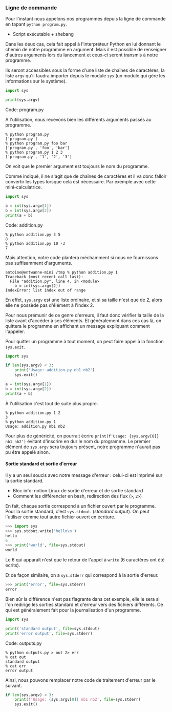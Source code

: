 ### Ligne de commande

Pour l'instant nous appelons nos programmes depuis la ligne de commande en tapant `python program.py`.

* Script exécutable + shebang

Dans les deux cas, cela fait appel à l'interpréteur Python en lui donnant le chemin de notre programme en argument.
Mais il est possible de renseigner d'autres arguments lors du lancement et ceux-ci seront transmis à notre programme.

Ils seront accessibles sous la forme d'une liste de chaînes de caractères, la liste `argv` qu'il faudra importer depuis le module `sys` (un module qui gère les informations sur le système).

```python
import sys

print(sys.argv)
```
Code: program.py

À l'utilisation, nous recevons bien les différents arguments passés au programme.

```shell
% python program.py
['program.py']
% python program.py foo bar
['program.py', 'foo', 'bar']
% python program.py 1 2 3
['program.py', '1', '2', '3']
```

On voit que le premier argument est toujours le nom du programme.

Comme indiqué, il ne s'agit que de chaînes de caractères et il va donc falloir convertir les types lorsque cela est nécessaire.
Par exemple avec cette mini-calculatrice.

```python
import sys

a = int(sys.argv[1])
b = int(sys.argv[2])
print(a + b)
```
Code: addition.py

```shell
% python addition.py 3 5
8
% python addition.py 10 -3
7
```

Mais attention, notre code plantera méchamment si nous ne fournissons pas suffisamment d'arguments.

```shell
antoine@entwanne-mini /tmp % python addition.py 1
Traceback (most recent call last):
  File "addition.py", line 4, in <module>
    b = int(sys.argv[2])
IndexError: list index out of range
```

En effet, `sys.argv` est une liste ordinaire, et si sa taille n'est que de 2, alors elle ne possède pas d'élément à l'index 2.

Pour nous prémunir de ce genre d'erreurs, il faut donc vérifier la taille de la liste avant d'accéder à ses éléments.
Et généralement dans ces cas là, on quittera le programme en affichant un message expliquant comment l'appeler.

Pour quitter un programme à tout moment, on peut faire appel à la fonction `sys.exit`.

```python
import sys

if len(sys.argv) < 3:
    print('Usage: addition.py nb1 nb2')
    sys.exit()

a = int(sys.argv[1])
b = int(sys.argv[2])
print(a + b)
```

À l'utilisation c'est tout de suite plus propre.

```shell
% python addition.py 1 2
3
% python addition.py 1
Usage: addition.py nb1 nb2
```

Pour plus de généricité, on pourrait écrire `print(f'Usage: {sys.argv[0]} nb1 nb2')` évitant d'inscrire en dur le nom du programme.
Le premier élément de `sys.argv` sera toujours présent, notre programme n'aurait pas pu être appelé sinon.

#### Sortie standard et sortie d'erreur

Il y a un seul soucis avec notre message d'erreur : celui-ci est imprimé sur la sortie standard.

* Bloc info: notion Linux de sortie d'erreur et de sortie standard
* Comment les différencier en bash, redirection des flux (`>`, `2>`)

En fait, chaque sortie correspond à un fichier ouvert par le programme.
Pour la sortie standard, c'est `sys.stdout`. (_standard output_).
On peut l'utiliser comme tout autre fichier ouvert en écriture.

```python
>>> import sys
>>> sys.stdout.write('hello\n')
hello
6
>>> print('world', file=sys.stdout)
world
```

Le 6 qui apparaît n'est que le retour de l'appel à `write` (6 caractères ont été écrits).

Et de façon similaire, on a `sys.stderr` qui correspond à la sortie d'erreur.

```python
>>> print('error', file=sys.stderr)
error
```

Bien sûr la différence n'est pas flagrante dans cet exemple, elle le sera si l'on redirige les sorties standard et d'erreur vers des fichiers différents.
Ce qui est généralement fait pour la journalisation d'un programme.

```python
import sys

print('standard output', file=sys.stdout)
print('error output', file=sys.stderr)
```
Code: outputs.py

```shell
% python outputs.py > out 2> err
% cat out
standard output
% cat err
error output
```

Ainsi, nous pouvons remplacer notre code de traitement d'erreur par le suivant.

```python
if len(sys.argv) < 3:
    print(f'Usage: {sys.argv[0]} nb1 nb2', file=sys.stderr)
    sys.exit()
```
